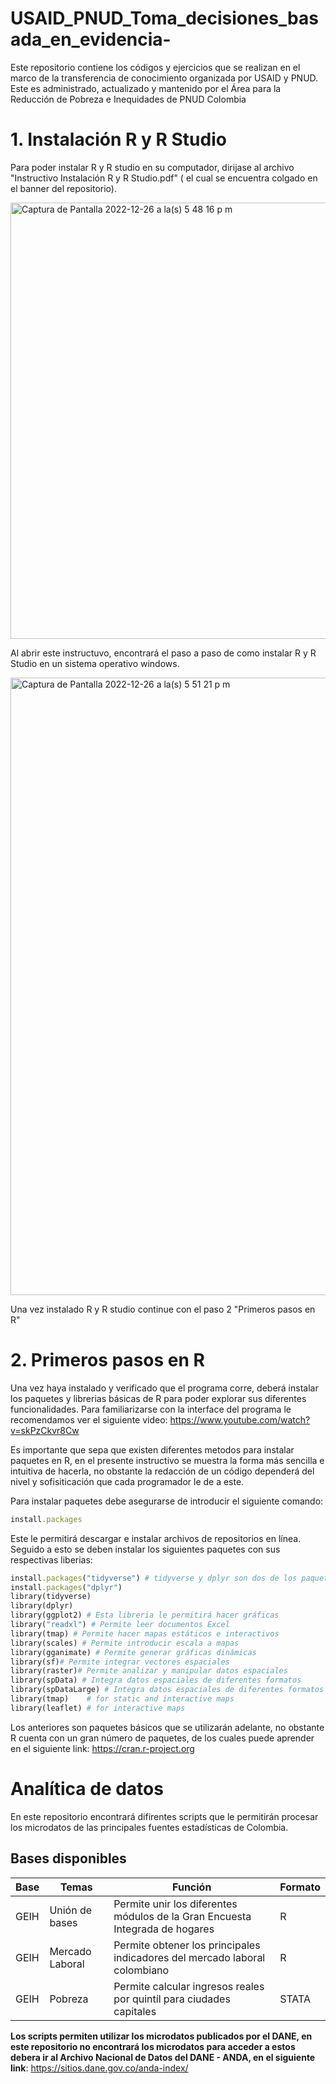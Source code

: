 # USAID_PNUD_Toma_decisiones_basada_en_evidencia-
Este repositorio contiene  los códigos y ejercicios que se realizan en el marco de la transferencia de conocimiento  organizada por USAID y PNUD. Este es administrado, actualizado y mantenido por el Área para la Reducción de Pobreza  e Inequidades de PNUD Colombia
 
 # 1. Instalación R y R Studio 
 
 Para poder instalar R y R studio en su computador, dirijase al archivo "Instructivo Instalación R y R Studio.pdf" ( el cual se encuentra colgado en el banner del repositorio).  
 
 <img width="698" alt="Captura de Pantalla 2022-12-26 a la(s) 5 48 16 p m" src="https://user-images.githubusercontent.com/73482880/209587182-60b1d575-c44f-4e4f-9ebd-d14cef120389.png">
 
 Al abrir este instructuvo, encontrará el paso a paso de como instalar  R y R Studio en un sistema operativo windows.
 
<img width="988" alt="Captura de Pantalla 2022-12-26 a la(s) 5 51 21 p m" src="https://user-images.githubusercontent.com/73482880/209587265-fc9c2361-14a6-4466-aa16-e95b5bfc94dd.png">

Una vez instalado R y R studio continue con el paso 2 "Primeros pasos en R"

 # 2. Primeros pasos en R
 
Una vez haya instalado y verificado que el programa  corre, deberá instalar los paquetes y librerias básicas  de R para poder explorar sus diferentes funcionalidades. Para familiarizarse con la interface del programa le recomendamos ver el siguiente video: https://www.youtube.com/watch?v=skPzCkvr8Cw



Es importante que sepa que existen diferentes metodos para instalar paquetes en R, en el presente instructivo se muestra la forma más sencilla e intuitiva de hacerla, no obstante la redacción de un código dependerá del nivel y sofisiticación que cada programador le de a este.

 Para instalar paquetes debe asegurarse de introducir el siguiente comando: 
```ruby
install.packages 
 ```
 Este le permitirá descargar e instalar archivos de repositorios en línea. Seguido a esto se deben instalar los siguientes paquetes con sus respectivas  liberias:
 
```ruby
install.packages("tidyverse") # tidyverse y dplyr son dos de los paquetes que mayor número de acciones permiten en R, se recomienda siempre instalarlos 
install.packages("dplyr")
library(tidyverse)
library(dplyr)
library(ggplot2) # Esta libreria le permitirá hacer gráficas
library("readxl") # Permite leer documentos Excel
library(tmap) # Permite hacer mapas estáticos e interactivos 
library(scales) # Permite introducir escala a mapas
library(gganimate) # Permite generar gráficas dinámicas
library(sf)# Permite integrar vectores espaciales 
library(raster)# Permite analizar y manipular datos espaciales
library(spData) # Integra datos espaciales de diferentes formatos 
library(spDataLarge) # Integra datos espaciales de diferentes formatos 
library(tmap)    # for static and interactive maps
library(leaflet) # for interactive maps
 ```
 
Los anteriores son paquetes básicos que se utilizarán adelante, no obstante R cuenta con un gran número de paquetes, de los cuales puede aprender en el siguiente link:  https://cran.r-project.org
 
 # Analítica de datos

En este repositorio encontrará difirentes scripts que le permitirán procesar los  microdatos de  las principales fuentes estadísticas de Colombia. 

## Bases disponibles 

Base | Temas | Función| Formato
------------ | -------------| ----------|--------|
GEIH| Unión de bases  |  Permite unir los diferentes módulos de la Gran Encuesta Integrada de hogares | R
GEIH|  Mercado Laboral | Permite obtener los principales indicadores del mercado laboral colombiano |  R
GEIH | Pobreza|  Permite  calcular ingresos  reales por quintíl para ciudades capitales | STATA


**Los  scripts permiten  utilizar los microdatos publicados por el DANE, en este repositorio no encontrará  los microdatos para acceder a estos debera ir al Archivo Nacional de Datos del DANE - ANDA, en el siguiente link**: https://sitios.dane.gov.co/anda-index/
